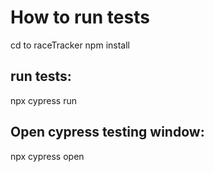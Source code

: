 # How to run tests

cd to raceTracker
npm install

## run tests:

npx cypress run

## Open cypress testing window:

npx cypress open
